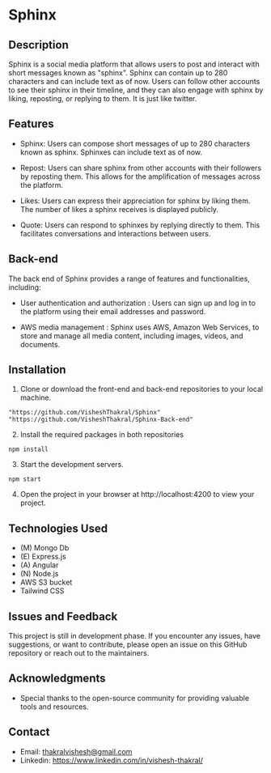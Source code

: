 # Sphinx

## Description

Sphinx is a social media platform that allows users to post and interact with short messages known as "sphinx". Sphinx can contain up to 280 characters and can include text as of now. Users can follow other accounts to see their sphinx in their timeline, and they can also engage with sphinx by liking, reposting, or replying to them. It is just like twitter. 

## Features
  - Sphinx: Users can compose short messages of up to 280 characters known as sphinx. Sphinxes can include text as of now.

  - Repost: Users can share sphinx from other accounts with their followers by reposting them. This allows for the amplification of messages across the platform.

  - Likes: Users can express their appreciation for sphinx by liking them. The number of likes a sphinx receives is displayed publicly.

  - Quote: Users can respond to sphinxes by replying directly to them. This facilitates conversations and interactions between users.


## Back-end
The back end of Sphinx provides a range of features and functionalities, including:

  - User authentication and authorization : Users can sign up and log in to the platform using their email addresses and password.

  - AWS media management : Sphinx uses AWS, Amazon Web Services, to store and manage all media content, including images, videos, and documents.

## Installation

1. Clone or download the front-end and back-end repositories to your local machine.
```
"https://github.com/VisheshThakral/Sphinx"
"https://github.com/VisheshThakral/Sphinx-Back-end"
```

2. Install the required packages in both repositories

```
npm install
```

3. Start the development servers.

```
npm start
```

4. Open the project in your browser at http://localhost:4200 to view your project.

## Technologies Used
 
- (M) Mongo Db
- (E) Express.js
- (A) Angular
- (N) Node.js
- AWS S3 bucket
- Tailwind CSS

## Issues and Feedback

This project is still in development phase. If you encounter any issues, have suggestions, or want to contribute, please open an issue on this GitHub repository or reach out to the maintainers.

## Acknowledgments

- Special thanks to the open-source community for providing valuable tools and resources.

## Contact
 - Email: thakralvishesh@gmail.com
 - Linkedin: https://www.linkedin.com/in/vishesh-thakral/